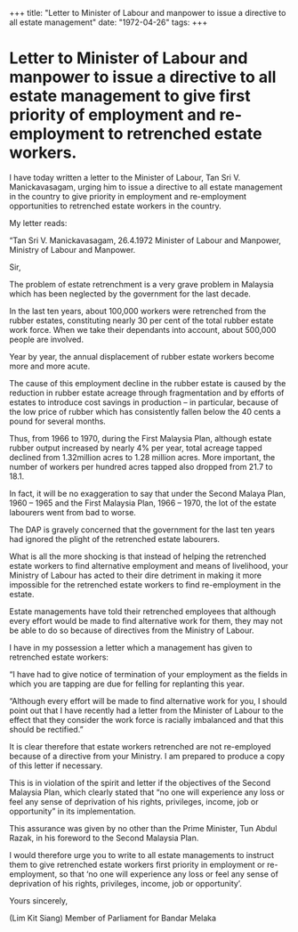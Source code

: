 +++ 
title: "Letter to Minister of Labour and manpower to issue a directive to all estate management"
date: "1972-04-26"
tags:
+++

# Letter to Minister of Labour and manpower to issue a directive to all estate management to give first priority of employment and re-employment to retrenched estate workers.

I have today written a letter to the Minister of Labour, Tan Sri V. Manickavasagam, urging him to issue a directive to all estate management in the country to give priority in employment and re-employment opportunities to retrenched estate workers in the country.

My letter reads:</u>

“Tan Sri V. Manickavasagam,                                                                                                26.4.1972
Minister of Labour and Manpower,
Ministry of Labour and Manpower.

Sir,

The problem of estate retrenchment is a very grave problem in Malaysia which has been neglected by the government for the last decade.

In the last ten years, about 100,000 workers were retrenched from the rubber estates, constituting nearly 30 per cent of the total rubber estate work force. When we take their dependants into account, about 500,000 people are involved.

Year by year, the annual displacement of rubber estate workers become more and more acute.

The cause of this employment decline in the rubber estate is caused by the reduction in rubber estate acreage through fragmentation and by efforts of estates to introduce cost savings in production – in particular, because of the low price of rubber which has consistently fallen below the 40 cents a pound for several months.

Thus, from 1966 to 1970, during the First Malaysia Plan, although estate rubber output increased by nearly 4% per year, total acreage tapped declined from 1.32million acres to 1.28 million acres. More important, the number of workers per hundred acres tapped also dropped from 21.7 to 18.1.

In fact, it will be no exaggeration to say that under the Second Malaya Plan, 1960 – 1965 and the First Malaysia Plan, 1966 – 1970, the lot of the estate labourers went from bad to worse.

The DAP is gravely concerned that the government for the last ten years had ignored the plight of the retrenched estate labourers.

What is all the more shocking is that instead of helping the retrenched estate workers to find alternative employment and means of livelihood, your Ministry of Labour has acted to their dire detriment in making it more impossible for the retrenched estate workers to find re-employment in the estate.

Estate managements have told their retrenched employees that although every effort would be made to find alternative work for them, they may not be able to do so because of directives from the Ministry of Labour.

I have in my possession a letter which a management has given to retrenched estate workers:

“I have had to give notice of termination of your employment as the fields in which you are tapping are due for felling for replanting this year.

“Although every effort will be made to find alternative work for you, I should point out that I have recently had a letter from the Minister of Labour to the effect that they consider the work force is racially imbalanced and that this should be rectified.”

It is clear therefore that estate workers retrenched are not re-employed because of a directive from your Ministry. I am prepared to produce a copy of this letter if necessary. 

This is in violation of the spirit and letter if the objectives of the Second Malaysia Plan, which clearly stated that “no one will experience any loss or feel any sense of deprivation of his rights, privileges, income, job or opportunity” in its implementation.

This assurance was given by no other than the Prime Minister, Tun Abdul Razak, in his foreword to the Second Malaysia Plan.

I would therefore urge you to write to all estate managements to instruct them to give retrenched estate workers first priority in employment or re-employment, so that ‘no one will experience any loss or feel any sense of deprivation of his rights, privileges, income, job or opportunity’.



Yours sincerely,


(Lim Kit Siang)
Member of Parliament for
Bandar Melaka
 
